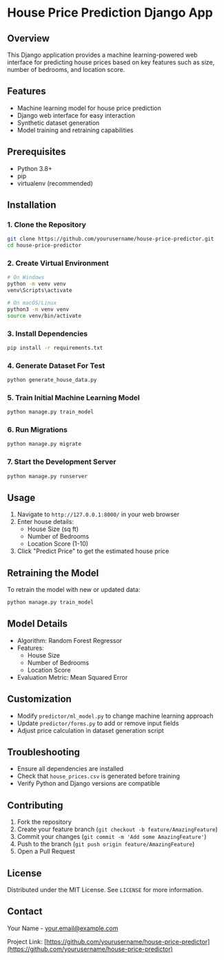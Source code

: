 # House Price Prediction Django App

## Overview
This Django application provides a machine learning-powered web interface for predicting house prices based on key features such as size, number of bedrooms, and location score.

## Features
- Machine learning model for house price prediction
- Django web interface for easy interaction
- Synthetic dataset generation
- Model training and retraining capabilities

## Prerequisites
- Python 3.8+
- pip
- virtualenv (recommended)

## Installation

### 1. Clone the Repository
```bash
git clone https://github.com/yourusername/house-price-predictor.git
cd house-price-predictor
```

### 2. Create Virtual Environment
```bash
# On Windows
python -m venv venv
venv\Scripts\activate

# On macOS/Linux
python3 -m venv venv
source venv/bin/activate
```

### 3. Install Dependencies
```bash
pip install -r requirements.txt
```

### 4. Generate Dataset For Test
```bash
python generate_house_data.py
```

### 5. Train Initial Machine Learning Model
```bash
python manage.py train_model
```

### 6. Run Migrations
```bash
python manage.py migrate
```

### 7. Start the Development Server
```bash
python manage.py runserver
```

## Usage
1. Navigate to `http://127.0.0.1:8000/` in your web browser
2. Enter house details:
   - House Size (sq ft)
   - Number of Bedrooms
   - Location Score (1-10)
3. Click "Predict Price" to get the estimated house price

## Retraining the Model
To retrain the model with new or updated data:
```bash
python manage.py train_model
```

## Model Details
- Algorithm: Random Forest Regressor
- Features: 
  - House Size
  - Number of Bedrooms
  - Location Score
- Evaluation Metric: Mean Squared Error

## Customization
- Modify `predictor/ml_model.py` to change machine learning approach
- Update `predictor/forms.py` to add or remove input fields
- Adjust price calculation in dataset generation script

## Troubleshooting
- Ensure all dependencies are installed
- Check that `house_prices.csv` is generated before training
- Verify Python and Django versions are compatible

## Contributing
1. Fork the repository
2. Create your feature branch (`git checkout -b feature/AmazingFeature`)
3. Commit your changes (`git commit -m 'Add some AmazingFeature'`)
4. Push to the branch (`git push origin feature/AmazingFeature`)
5. Open a Pull Request

## License
Distributed under the MIT License. See `LICENSE` for more information.

## Contact
Your Name - your.email@example.com

Project Link: [https://github.com/yourusername/house-price-predictor](https://github.com/yourusername/house-price-predictor)